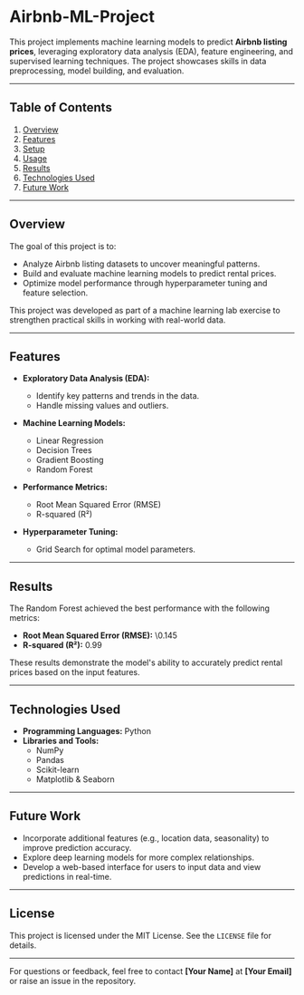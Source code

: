 # Airbnb-ML-Project


This project implements machine learning models to predict **Airbnb listing prices**, leveraging exploratory data analysis (EDA), feature engineering, and supervised learning techniques. The project showcases skills in data preprocessing, model building, and evaluation.

---

## Table of Contents

1. [Overview](#overview)
2. [Features](#features)
3. [Setup](#setup)
4. [Usage](#usage)
5. [Results](#results)
6. [Technologies Used](#technologies-used)
7. [Future Work](#future-work)

---

## Overview

The goal of this project is to:
- Analyze Airbnb listing datasets to uncover meaningful patterns.
- Build and evaluate machine learning models to predict rental prices.
- Optimize model performance through hyperparameter tuning and feature selection.

This project was developed as part of a machine learning lab exercise to strengthen practical skills in working with real-world data.

---

## Features

- **Exploratory Data Analysis (EDA):**
  - Identify key patterns and trends in the data.
  - Handle missing values and outliers.

- **Machine Learning Models:**
  - Linear Regression
  - Decision Trees
  - Gradient Boosting
  - Random Forest

- **Performance Metrics:**
  - Root Mean Squared Error (RMSE)
  - R-squared (R²)

- **Hyperparameter Tuning:**
  - Grid Search for optimal model parameters.

---


## Results

The Random Forest achieved the best performance with the following metrics:

- **Root Mean Squared Error (RMSE):**  \0.145
- **R-squared (R²):**  0.99

These results demonstrate the model's ability to accurately predict rental prices based on the input features.

---

## Technologies Used

- **Programming Languages:** Python
- **Libraries and Tools:**
  - NumPy
  - Pandas
  - Scikit-learn
  - Matplotlib & Seaborn
 

---

## Future Work

- Incorporate additional features (e.g., location data, seasonality) to improve prediction accuracy.
- Explore deep learning models for more complex relationships.
- Develop a web-based interface for users to input data and view predictions in real-time.

---

## License
This project is licensed under the MIT License. See the `LICENSE` file for details.

---

For questions or feedback, feel free to contact **[Your Name]** at **[Your Email]** or raise an issue in the repository.
